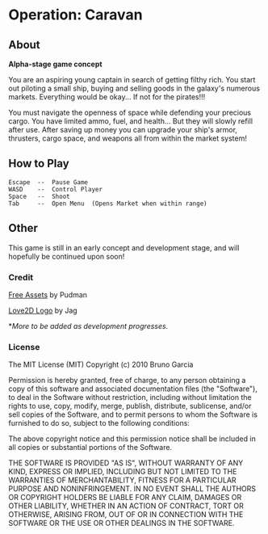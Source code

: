 # Operation: Caravan

## About
**Alpha-stage game concept**
 
You are an aspiring young captain in search of getting filthy rich. You start out piloting a small ship, buying and selling goods in the galaxy's numerous markets.  Everything would be okay... If not for the pirates!!!

You must navigate the openness of space while defending your precious cargo. You have limited ammo, fuel, and health... But they will slowly refill after use. After saving up money you can upgrade your ship's armor, thrusters, cargo space, and weapons all from within the market system!

## How to Play
	
	Escape  -- 	Pause Game
	WASD	--  Control Player
	Space	--  Shoot
	Tab		--  Open Menu  (Opens Market when within range)

## Other
This game is still in an early concept and development stage, and will hopefully be continued upon soon!

### Credit
[Free Assets](http://opengameart.org/content/2d-space-shooter-assets) by Pudman

[Love2D Logo](http://www.akajag.com/wp-content/uploads/2015/09/) by Jag

**More to be added as development progresses.*

### License

The MIT License (MIT)
Copyright (c) 2010 Bruno Garcia

Permission is hereby granted, free of charge, to any person obtaining
a copy of this software and associated documentation files (the
"Software"), to deal in the Software without restriction, including
without limitation the rights to use, copy, modify, merge, publish,
distribute, sublicense, and/or sell copies of the Software, and to
permit persons to whom the Software is furnished to do so, subject to
the following conditions:

The above copyright notice and this permission notice shall be
included in all copies or substantial portions of the Software.

THE SOFTWARE IS PROVIDED "AS IS", WITHOUT WARRANTY OF ANY KIND,
EXPRESS OR IMPLIED, INCLUDING BUT NOT LIMITED TO THE WARRANTIES OF
MERCHANTABILITY, FITNESS FOR A PARTICULAR PURPOSE AND
NONINFRINGEMENT. IN NO EVENT SHALL THE AUTHORS OR COPYRIGHT HOLDERS BE
LIABLE FOR ANY CLAIM, DAMAGES OR OTHER LIABILITY, WHETHER IN AN ACTION
OF CONTRACT, TORT OR OTHERWISE, ARISING FROM, OUT OF OR IN CONNECTION
WITH THE SOFTWARE OR THE USE OR OTHER DEALINGS IN THE SOFTWARE.
